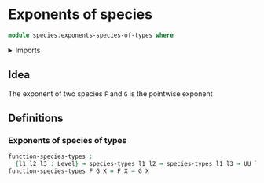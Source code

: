 # Exponents of species

```agda
module species.exponents-species-of-types where
```

<details><summary>Imports</summary>

```agda
<<<<<<< HEAD
open import foundation.dependent-pair-types
open import foundation.subuniverses
open import foundation.unit-type
open import foundation.universe-levels

open import species.species-of-types
open import species.species-of-types-in-subuniverse
=======
open import foundation.universe-levels

open import species.species-of-types
>>>>>>> 796439c910d829eeb768284e48e75d667da1fbb3
```

</details>

## Idea

The exponent of two species `F` and `G` is the pointwise exponent

## Definitions

### Exponents of species of types

```agda
function-species-types :
  {l1 l2 l3 : Level} → species-types l1 l2 → species-types l1 l3 → UU l1 → UU (l2 ⊔ l3)
function-species-types F G X = F X → G X
```
